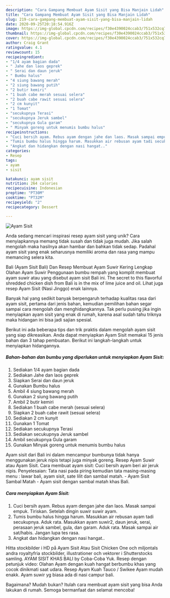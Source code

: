 ```yaml
---
description: "Cara Gampang Membuat Ayam Sisit yang Bisa Manjain Lidah"
title: "Cara Gampang Membuat Ayam Sisit yang Bisa Manjain Lidah"
slug: 219-cara-gampang-membuat-ayam-sisit-yang-bisa-manjain-lidah
date: 2020-09-25T20:18:54.916Z
image: https://img-global.cpcdn.com/recipes/f30e4390024ccab3/751x532cq70/ayam-sisit-foto-resep-utama.jpg
thumbnail: https://img-global.cpcdn.com/recipes/f30e4390024ccab3/751x532cq70/ayam-sisit-foto-resep-utama.jpg
cover: https://img-global.cpcdn.com/recipes/f30e4390024ccab3/751x532cq70/ayam-sisit-foto-resep-utama.jpg
author: Craig Grant
ratingvalue: 4.1
reviewcount: 15
recipeingredient:
- "1/4 ayam bagian dada"
- " Jahe dan laos geprek"
- " Serai dan daun jeruk"
- " Bumbu halus"
- "4 siung bawang merah"
- "2 siung bawang putih"
- "2 butir kemiri"
- "1 buah cabe merah sesuai selera"
- "2 buah cabe rawit sesuai selera"
- "2 cm kunyit"
- "1 Tomat"
- "secukupnya Terasi"
- "secukupnya Jeruk sambel"
- "secukupnya Gula garam"
- " Minyak goreng untuk menumis bumbu halus"
recipeinstructions:
- "Cuci bersih ayam. Rebus ayam dengan jahe dan laos. Masak sampai empuk. Tiriskan. Setelah dingin suwir suwir ayam."
- "Tumis bumbu halus hingga harum. Masukkan air rebusan ayam tadi secukupnya. Aduk rata. Masukkan ayam suwir2, daun jeruk, serai, perasaan jeruk sambel, gula, dan garam. Aduk rata. Masak sampai air sat/habis. Jangan lupa tes rasa."
- "Angkat dan hidangkan dengan nasi hangat.."
categories:
- Resep
tags:
- ayam
- sisit

katakunci: ayam sisit 
nutrition: 264 calories
recipecuisine: Indonesian
preptime: "PT30M"
cooktime: "PT32M"
recipeyield: "2"
recipecategory: Dessert

---
```



![Ayam Sisit](https://img-global.cpcdn.com/recipes/f30e4390024ccab3/751x532cq70/ayam-sisit-foto-resep-utama.jpg)

Anda sedang mencari inspirasi resep ayam sisit yang unik? Cara menyiapkannya memang tidak susah dan tidak juga mudah. Jika salah mengolah maka hasilnya akan hambar dan bahkan tidak sedap. Padahal ayam sisit yang enak seharusnya memiliki aroma dan rasa yang mampu memancing selera kita.

Bali (Ayam Sisit Bali) Dan Resep Membuat Ayam Suwir Kering Lengkap Olahan Ayam Suwir Penggunaan bumbu rempah yang komplit membuat ayam suwir atau yang disebut ayam sisit Bali ini. The secret to this flavorful shredded chicken dish from Bali is in the mix of lime juice and oil. Lihat juga resep Ayam Sisit (Nasi Jinggo) enak lainnya.

Banyak hal yang sedikit banyak berpengaruh terhadap kualitas rasa dari ayam sisit, pertama dari jenis bahan, kemudian pemilihan bahan segar sampai cara mengolah dan menghidangkannya. Tak perlu pusing jika ingin menyiapkan ayam sisit yang enak di rumah, karena asal sudah tahu triknya maka hidangan ini bisa jadi sajian spesial.


Berikut ini ada beberapa tips dan trik praktis dalam mengolah ayam sisit yang siap dikreasikan. Anda dapat menyiapkan Ayam Sisit memakai 15 jenis bahan dan 3 tahap pembuatan. Berikut ini langkah-langkah untuk menyiapkan hidangannya.

<!--inarticleads1-->

##### Bahan-bahan dan bumbu yang diperlukan untuk menyiapkan Ayam Sisit:

1. Sediakan 1/4 ayam bagian dada
1. Sediakan  Jahe dan laos geprek
1. Siapkan  Serai dan daun jeruk
1. Gunakan  Bumbu halus
1. Ambil 4 siung bawang merah
1. Gunakan 2 siung bawang putih
1. Ambil 2 butir kemiri
1. Sediakan 1 buah cabe merah (sesuai selera)
1. Siapkan 2 buah cabe rawit (sesuai selera)
1. Sediakan 2 cm kunyit
1. Gunakan 1 Tomat
1. Sediakan secukupnya Terasi
1. Sediakan secukupnya Jeruk sambel
1. Ambil secukupnya Gula garam
1. Gunakan  Minyak goreng untuk menumis bumbu halus


Ayam sisit dari Bali ini dalam mencampur bumbunya tidak hanya menggunakan jeruk nipis tetapi juga minyak goreng. Resep Ayam Suwir atau Ayam Sisit. Cara membuat ayam sisit: Cuci bersih ayam beri air jeruk nipis. Penyelesaian: Tata nasi pada piring kemudian tata masing-masing menu : lawar bali, ayam sisit, sate lilit dan sambal matah. - Ayam Sisit Sambal Matah - Ayam sisit dengan sambal matah khas Bali. 

<!--inarticleads2-->

##### Cara menyiapkan Ayam Sisit:

1. Cuci bersih ayam. Rebus ayam dengan jahe dan laos. Masak sampai empuk. Tiriskan. Setelah dingin suwir suwir ayam.
1. Tumis bumbu halus hingga harum. Masukkan air rebusan ayam tadi secukupnya. Aduk rata. Masukkan ayam suwir2, daun jeruk, serai, perasaan jeruk sambel, gula, dan garam. Aduk rata. Masak sampai air sat/habis. Jangan lupa tes rasa.
1. Angkat dan hidangkan dengan nasi hangat..


Hitta stockbilder i HD på Ayam Sisit Atau Sisit Chicken One och miljontals andra royaltyfria stockbilder, illustrationer och vektorer i Shutterstocks samling. AYAM SISIT KHAS BALI by Coba-Coba Yuk. Resep dengan petunjuk video: Olahan Ayam dengan kuah hangat berbumbu khas yang cocok dinikmati saat udara. Resep Ayam Kuah Tauco / Swikee Ayam mudah enakk. Ayam suwir yg biasa ada di nasi campur bali. 

Bagaimana? Mudah bukan? Itulah cara membuat ayam sisit yang bisa Anda lakukan di rumah. Semoga bermanfaat dan selamat mencoba!
